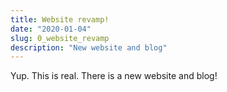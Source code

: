 ```yaml
---
title: Website revamp!
date: "2020-01-04"
slug: 0_website_revamp
description: "New website and blog"
---
```


Yup. This is real. There is a new website and blog!
